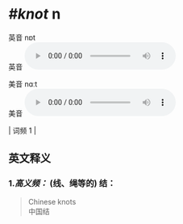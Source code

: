 # ***\#knot*** n
英音 nɒt  
英音
<audio src="./media/knot-.aac" controls="controls"></audio>

美音 nɑːt  
美音
<audio src="./media/knot.aac" controls="controls"></audio>



| 词频 1 |  

英文释义
---
### 1.*高义频：* **(线、绳等的) 结：**  

 > Chinese knots  
 > 中国结    


